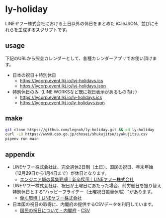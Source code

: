 # ly-holiday

LINEヤフー株式会社における土日以外の休日をまとめた iCal/JSON、並びにそれらを生成するスクリプトです。

## usage

下記のURLから照会カレンダーとして、各種カレンダーアプリでお使い頂けます。

- 日本の祝日＋特別休日
  - https://lycorp.event.lkj.io/lyj-holidays.ics
  - https://lycorp.event.lkj.io/lyj-holidays.json
- 特別休日のみ（LINE WORKSなど既に祝日表示があるもの向け）
  - https://lycorp.event.lkj.io/ly-holidays.ics
  - https://lycorp.event.lkj.io/ly-holidays.json

## make

```sh
git clone https://github.com/legnoh/ly-holiday.git && cd ly-holiday
curl -LO https://www8.cao.go.jp/chosei/shukujitsu/syukujitsu.csv
pipenv run main
```

## appendix

- LINEヤフー株式会社は、完全週休2日制（土日）、国民の祝日、年末年始（12月29日から1月4日まで）が休日となります。
  - [エンジニア職の募集要項｜新卒採用｜LINEヤフー株式会社](https://www.lycorp.co.jp/ja/recruit/newgrads/engineer/)
- LINEヤフー株式会社は、祝日が土曜日にあたった場合、前労働日を振り替え特別休日とする"ハッピーフライデー（土曜祝日振替休暇）"があります。
  - [働く環境｜LINEヤフー株式会社](https://www.lycorp.co.jp/ja/recruit/workplace/)
- 日本国の祝日の取得に、内閣府の提供するCSVデータを利用しています。
  - [国民の祝日について - 内閣府](https://www8.cao.go.jp/chosei/shukujitsu/gaiyou.html) - [CSV](https://www8.cao.go.jp/chosei/shukujitsu/syukujitsu.csv)
